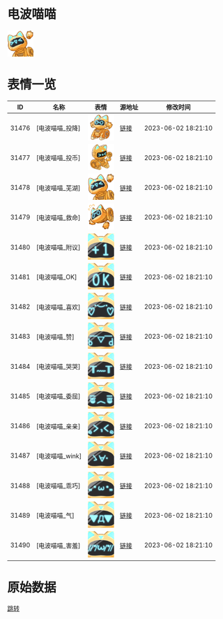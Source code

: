 # 电波喵喵

<img src="./cover.png" height="60" alt="cover" />

# 表情一览

|ID|名称|表情|源地址|修改时间|
|----|----|----|----|----|
|31476|[电波喵喵_投降]|<img src="./pic/031476_%5B电波喵喵_投降%5D.png" height="60" alt="投降"/>|[链接](https://i0.hdslb.com/bfs/garb/e758d99c1792bcf817520c1fdebcb26a3f4c9516.png)|2023-06-02 18:21:10|
|31477|[电波喵喵_投币]|<img src="./pic/031477_%5B电波喵喵_投币%5D.png" height="60" alt="投币"/>|[链接](https://i0.hdslb.com/bfs/garb/04b4a451b3ba22411fa9ac4c16150a4b65b6695b.png)|2023-06-02 18:21:10|
|31478|[电波喵喵_芜湖]|<img src="./pic/031478_%5B电波喵喵_芜湖%5D.png" height="60" alt="芜湖"/>|[链接](https://i0.hdslb.com/bfs/garb/9f370e07eb0029f9d44cc2ef74c71b277332a887.png)|2023-06-02 18:21:10|
|31479|[电波喵喵_救命]|<img src="./pic/031479_%5B电波喵喵_救命%5D.png" height="60" alt="救命"/>|[链接](https://i0.hdslb.com/bfs/garb/fd3b4a9c1d36608cd24f6dca195664666232d087.png)|2023-06-02 18:21:10|
|31480|[电波喵喵_附议]|<img src="./pic/031480_%5B电波喵喵_附议%5D.png" height="60" alt="附议"/>|[链接](https://i0.hdslb.com/bfs/garb/ad835c3ae1c11ff6a1f65efa9190757050bf2690.png)|2023-06-02 18:21:10|
|31481|[电波喵喵_OK]|<img src="./pic/031481_%5B电波喵喵_OK%5D.png" height="60" alt="OK"/>|[链接](https://i0.hdslb.com/bfs/garb/4025a0d0344c801b905607dcf3dfa4b9e52a0993.png)|2023-06-02 18:21:10|
|31482|[电波喵喵_喜欢]|<img src="./pic/031482_%5B电波喵喵_喜欢%5D.png" height="60" alt="喜欢"/>|[链接](https://i0.hdslb.com/bfs/garb/cb7c160b0ab03d3ec7f002b523566267d59d718f.png)|2023-06-02 18:21:10|
|31483|[电波喵喵_赞]|<img src="./pic/031483_%5B电波喵喵_赞%5D.png" height="60" alt="赞"/>|[链接](https://i0.hdslb.com/bfs/garb/fd9ccfb5a2b5c1e43cb2eec1034f09df8976693e.png)|2023-06-02 18:21:10|
|31484|[电波喵喵_哭哭]|<img src="./pic/031484_%5B电波喵喵_哭哭%5D.png" height="60" alt="哭哭"/>|[链接](https://i0.hdslb.com/bfs/garb/165097221d210abeaaafca835dbf37629570d5df.png)|2023-06-02 18:21:10|
|31485|[电波喵喵_委屈]|<img src="./pic/031485_%5B电波喵喵_委屈%5D.png" height="60" alt="委屈"/>|[链接](https://i0.hdslb.com/bfs/garb/ad6c3f4b4825054e4c30c22083e2680223e0d8a9.png)|2023-06-02 18:21:10|
|31486|[电波喵喵_亲亲]|<img src="./pic/031486_%5B电波喵喵_亲亲%5D.png" height="60" alt="亲亲"/>|[链接](https://i0.hdslb.com/bfs/garb/ad394ff74d270bedaa0947da5470ae8e7880fc65.png)|2023-06-02 18:21:10|
|31487|[电波喵喵_wink]|<img src="./pic/031487_%5B电波喵喵_wink%5D.png" height="60" alt="wink"/>|[链接](https://i0.hdslb.com/bfs/garb/2a3d3a52811b73888ccf9b56df13e047b9b170e3.png)|2023-06-02 18:21:10|
|31488|[电波喵喵_乖巧]|<img src="./pic/031488_%5B电波喵喵_乖巧%5D.png" height="60" alt="乖巧"/>|[链接](https://i0.hdslb.com/bfs/garb/6f71a122a8f18f8feaf323bdfe2c7b9be3c75d41.png)|2023-06-02 18:21:10|
|31489|[电波喵喵_气]|<img src="./pic/031489_%5B电波喵喵_气%5D.png" height="60" alt="气"/>|[链接](https://i0.hdslb.com/bfs/garb/f5cff6ad9cf388774e697af7457afdec81d447fa.png)|2023-06-02 18:21:10|
|31490|[电波喵喵_害羞]|<img src="./pic/031490_%5B电波喵喵_害羞%5D.png" height="60" alt="害羞"/>|[链接](https://i0.hdslb.com/bfs/garb/427d70146ce368f6091bece82ef3f3c9a3a5518e.png)|2023-06-02 18:21:10|

# 原始数据

[跳转](./raw.json)

